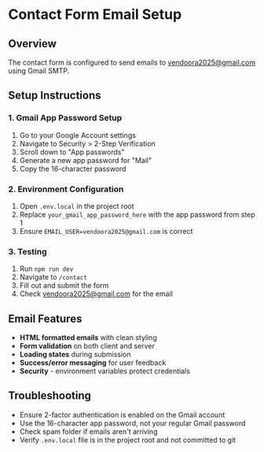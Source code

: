 # Contact Form Email Setup

## Overview
The contact form is configured to send emails to vendoora2025@gmail.com using Gmail SMTP.

## Setup Instructions

### 1. Gmail App Password Setup
1. Go to your Google Account settings
2. Navigate to Security > 2-Step Verification
3. Scroll down to "App passwords"
4. Generate a new app password for "Mail"
5. Copy the 16-character password

### 2. Environment Configuration
1. Open `.env.local` in the project root
2. Replace `your_gmail_app_password_here` with the app password from step 1
3. Ensure `EMAIL_USER=vendoora2025@gmail.com` is correct

### 3. Testing
1. Run `npm run dev`
2. Navigate to `/contact`
3. Fill out and submit the form
4. Check vendoora2025@gmail.com for the email

## Email Features
- **HTML formatted emails** with clean styling
- **Form validation** on both client and server
- **Loading states** during submission
- **Success/error messaging** for user feedback
- **Security** - environment variables protect credentials

## Troubleshooting
- Ensure 2-factor authentication is enabled on the Gmail account
- Use the 16-character app password, not your regular Gmail password
- Check spam folder if emails aren't arriving
- Verify `.env.local` file is in the project root and not committed to git
